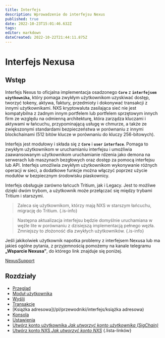 ```yaml
---
title: Interfejs
description: Wprowadzenie do interfejsu Nexus
published: true
date: 2022-10-23T15:01:46.632Z
tags: 
editor: markdown
dateCreated: 2022-10-22T21:44:11.875Z
---
```


# Interfejs Nexusa
## **Wstęp**

Interfejs Nexus to oficjalna implementacja osadzonego **`Core`** z **`interfejsem użytkownika`**, który pomaga zwykłym użytkownikom uzyskiwać dostęp, tworzyć tokeny, aktywa, faktury, przedmioty i dokonywać transakcji z innymi użytkownikami. NXS kryptowaluta zasilająca sieć nie jest kompatybilna z żadnym innym portfelem lub portfelem sprzętowym innych firm ze względu na odmienną architekturę, która zarządza kluczami i aktywami w łańcuchu, przypominającą usługę w chmurze, a także ze zwiększonymi standardami bezpieczeństwa w porównaniu z innymi blockchainami (512 bitów klucze w porównaniu do kluczy 256-bitowych).

Interfejs jest modułowy i składa się z **`Core`** i **`user`** **`interface`**. Pomaga to zwykłym użytkownikom w uruchamianiu interfejsu i umożliwia zaawansowanym użytkownikom uruchamianie rdzenia jako demona na serwerach lub maszynach bezgłowych oraz dostęp za pomocą interfejsu lub API. Interfejs umożliwia zwykłym użytkownikom wykonywanie różnych operacji w sieci, a dodatkowe funkcje można włączyć poprzez użycie modułów w bezpiecznym środowisku piaskownicy.

Interfejs obsługuje zarówno łańcuch Tritium, jak i Legacy. Jest to możliwe dzięki dwóm trybom, a użytkownik może przełączać się między trybami Tritium i starszymi.


> Zaleca się użytkownikom, którzy mają NXS w starszym łańcuchu, migrację do Tritium.
{.is-info}

> Następna aktualizacja interfejsu będzie domyślnie uruchamiana w węźle lite w porównaniu z dzisiejszą implementacją pełnego węzła. Zmniejszy to złożoność dla zwykłych użytkowników.
{.is-info}

Jeśli jakikolwiek użytkownik napotka problemy z interfejsem Nexusa lub ma jakieś ogólne pytania, z przyjemnością pomożemy na kanale telegramu **„Wsparcie Nexusa”**, do którego link znajduje się poniżej.&#x20;

[NexusSupport](https://t.me/NexusSupport)

## Rozdziały

- [Przegląd](/pl/przewodniki/interfejs/przegląd)
- [Moduł użytkownika](/pl/przewodniki/interfejs/moduł-użytkownika)
- [Wyślij](/pl/przewodniki/interfejs/wyślij)
- [Transakcje](/pl/przewodniki/interfejs/transakcje)
- [Książka adresowa](/pl/przewodniki/interfejs/książka adresowa)
- [Konsola](/pl/przewodniki/interfejs/konsola)
- [Ustawienia](/pl/przewodniki/interfejs/ustawienia)
- [Utwórz konto użytkownika *Jak utworzyć konto użytkownika (SigChain)*](/en/guides/interface/create-user-account)
- [Utwórz konto NXS *Jak utworzyć konto NXS*](/en/guides/interface/create-an-account)
{.lista-linków}